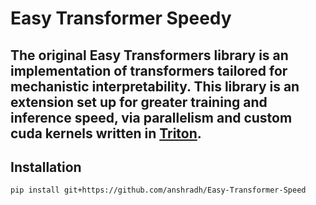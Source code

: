 # Easy Transformer Speedy

## The original Easy Transformers library is an implementation of transformers tailored for mechanistic interpretability. This library is an extension set up for greater training and inference speed, via parallelism and custom cuda kernels written in [Triton](https://github.com/openai/triton).





## Installation

`pip install git+https://github.com/anshradh/Easy-Transformer-Speed`

